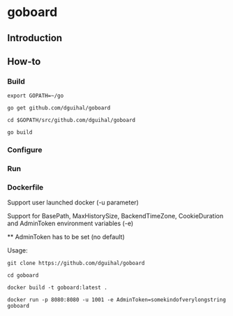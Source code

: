 # goboard

## Introduction

## How-to

### Build

`export GOPATH=~/go`

`go get github.com/dguihal/goboard`

`cd $GOPATH/src/github.com/dguihal/goboard`

`go build`

### Configure

### Run

### Dockerfile

Support user launched docker (-u parameter)

Support for BasePath, MaxHistorySize, BackendTimeZone, CookieDuration and AdminToken environment variables (-e)

** AdminToken has to be set (no default)

Usage:

`git clone https://github.com/dguihal/goboard`

`cd goboard`

`docker build -t goboard:latest .`

`docker run -p 8080:8080 -u 1001 -e AdminToken=somekindofverylongstring goboard`
